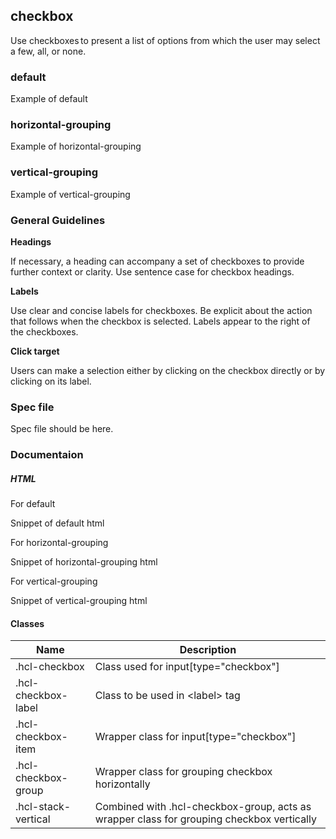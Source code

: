 
## checkbox

Use checkboxes to present a list of options from which the user may select a few, all, or none.

### default

Example of default

### horizontal-grouping

Example of horizontal-grouping

### vertical-grouping

Example of vertical-grouping



### General Guidelines

**Headings**

If necessary, a heading can accompany a set of checkboxes to provide further context or clarity. Use sentence case for checkbox headings.

**Labels**

Use clear and concise labels for checkboxes. Be explicit about the action that follows when the checkbox is selected. Labels appear to the right of the checkboxes.

**Click target**

Users can make a selection either by clicking on the checkbox directly or by clicking on its label.



### Spec file

Spec file should be here.



### Documentaion

##### HTML

For default

Snippet of default html

For horizontal-grouping

Snippet of horizontal-grouping html

For vertical-grouping

Snippet of vertical-grouping html

#### Classes

| Name                | Description                                                                               |
| ------------------- | ----------------------------------------------------------------------------------------- |
| .hcl-checkbox       | Class used for input&#91;type=&#34;checkbox&#34;&#93;                                     |
| .hcl-checkbox-label | Class to be used in &lt;label&gt; tag                                                     |
| .hcl-checkbox-item  | Wrapper class for input&#91;type=&#34;checkbox&#34;&#93;                                  |
| .hcl-checkbox-group | Wrapper class for grouping checkbox horizontally                                          |
| .hcl-stack-vertical | Combined with .hcl-checkbox-group, acts as wrapper class for grouping checkbox vertically |
